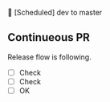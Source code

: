 🚀 \[Scheduled\] dev to master

## Continueous PR

Release flow is following.

- [ ] Check
- [ ] Check
- [ ] OK
